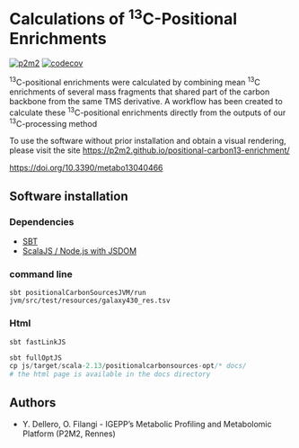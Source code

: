 # Calculations of <sup>13</sup>C-Positional Enrichments

[![p2m2](https://circleci.com/gh/p2m2/positional-carbon13-enrichment.svg?style=shield)](https://app.circleci.com/pipelines/github/p2m2)
[![codecov](https://codecov.io/gh/p2m2/positional-carbon13-enrichment/branch/develop/graph/badge.svg)](https://codecov.io/gh/p2m2/positional-carbon13-enrichment)

<sup>13</sup>C-positional enrichments were calculated by combining mean <sup>13</sup>C enrichments
of several mass fragments that shared part of the carbon backbone from the same TMS
derivative. A workflow has been created to calculate these <sup>13</sup>C-positional enrichments
directly from the outputs of our <sup>13</sup>C-processing method

To use the software without prior installation and obtain a visual rendering, please visit the site https://p2m2.github.io/positional-carbon13-enrichment/

https://doi.org/10.3390/metabo13040466

## Software installation
### Dependencies
- [SBT](https://www.scala-sbt.org/)
- [ScalaJS / Node.js with JSDOM]((https://www.scala-js.org/doc/project/js-environments.html))

### command line

```shell
sbt positionalCarbonSourcesJVM/run jvm/src/test/resources/galaxy430_res.tsv
```

### Html

```shell 
sbt fastLinkJS 
```

```sbt 
sbt fullOptJS
cp js/target/scala-2.13/positionalcarbonsources-opt/* docs/
# the html page is available in the docs directory
```

## Authors
- Y. Dellero, O. Filangi - IGEPP’s Metabolic Profiling and Metabolomic Platform (P2M2, Rennes)




